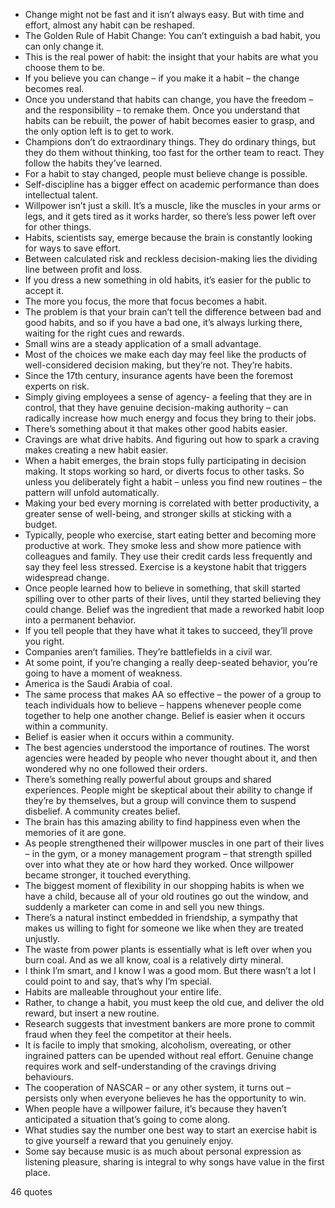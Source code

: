  - Change might not be fast and it isn’t always easy. But with time and effort, almost any habit can be reshaped.
 - The Golden Rule of Habit Change: You can’t extinguish a bad habit, you can only change it.
 - This is the real power of habit: the insight that your habits are what you choose them to be.
 - If you believe you can change – if you make it a habit – the change becomes real.
 - Once you understand that habits can change, you have the freedom – and the responsibility – to remake them. Once you understand that habits can be rebuilt, the power of habit becomes easier to grasp, and the only option left is to get to work.
 - Champions don’t do extraordinary things. They do ordinary things, but they do them without thinking, too fast for the orther team to react. They follow the habits they’ve learned.
 - For a habit to stay changed, people must believe change is possible.
 - Self-discipline has a bigger effect on academic performance than does intellectual talent.
 - Willpower isn’t just a skill. It’s a muscle, like the muscles in your arms or legs, and it gets tired as it works harder, so there’s less power left over for other things.
 - Habits, scientists say, emerge because the brain is constantly looking for ways to save effort.
 - Between calculated risk and reckless decision-making lies the dividing line between profit and loss.
 - If you dress a new something in old habits, it’s easier for the public to accept it.
 - The more you focus, the more that focus becomes a habit.
 - The problem is that your brain can’t tell the difference between bad and good habits, and so if you have a bad one, it’s always lurking there, waiting for the right cues and rewards.
 - Small wins are a steady application of a small advantage.
 - Most of the choices we make each day may feel like the products of well-considered decision making, but they’re not. They’re habits.
 - Since the 17th century, insurance agents have been the foremost experts on risk.
 - Simply giving employees a sense of agency- a feeling that they are in control, that they have genuine decision-making authority – can radically increase how much energy and focus they bring to their jobs.
 - There’s something about it that makes other good habits easier.
 - Cravings are what drive habits. And figuring out how to spark a craving makes creating a new habit easier.
 - When a habit emerges, the brain stops fully participating in decision making. It stops working so hard, or diverts focus to other tasks. So unless you deliberately fight a habit – unless you find new routines – the pattern will unfold automatically.
 - Making your bed every morning is correlated with better productivity, a greater sense of well-being, and stronger skills at sticking with a budget.
 - Typically, people who exercise, start eating better and becoming more productive at work. They smoke less and show more patience with colleagues and family. They use their credit cards less frequently and say they feel less stressed. Exercise is a keystone habit that triggers widespread change.
 - Once people learned how to believe in something, that skill started spilling over to other parts of their lives, until they started believing they could change. Belief was the ingredient that made a reworked habit loop into a permanent behavior.
 - If you tell people that they have what it takes to succeed, they’ll prove you right.
 - Companies aren’t families. They’re battlefields in a civil war.
 - At some point, if you’re changing a really deep-seated behavior, you’re going to have a moment of weakness.
 - America is the Saudi Arabia of coal.
 - The same process that makes AA so effective – the power of a group to teach individuals how to believe – happens whenever people come together to help one another change. Belief is easier when it occurs within a community.
 - Belief is easier when it occurs within a community.
 - The best agencies understood the importance of routines. The worst agencies were headed by people who never thought about it, and then wondered why no one followed their orders.
 - There’s something really powerful about groups and shared experiences. People might be skeptical about their ability to change if they’re by themselves, but a group will convince them to suspend disbelief. A community creates belief.
 - The brain has this amazing ability to find happiness even when the memories of it are gone.
 - As people strengthened their willpower muscles in one part of their lives – in the gym, or a money management program – that strength spilled over into what they ate or how hard they worked. Once willpower became stronger, it touched everything.
 - The biggest moment of flexibility in our shopping habits is when we have a child, because all of your old routines go out the window, and suddenly a marketer can come in and sell you new things.
 - There’s a natural instinct embedded in friendship, a sympathy that makes us willing to fight for someone we like when they are treated unjustly.
 - The waste from power plants is essentially what is left over when you burn coal. And as we all know, coal is a relatively dirty mineral.
 - I think I’m smart, and I know I was a good mom. But there wasn’t a lot I could point to and say, that’s why I’m special.
 - Habits are malleable throughout your entire life.
 - Rather, to change a habit, you must keep the old cue, and deliver the old reward, but insert a new routine.
 - Research suggests that investment bankers are more prone to commit fraud when they feel the competitor at their heels.
 - It is facile to imply that smoking, alcoholism, overeating, or other ingrained patters can be upended without real effort. Genuine change requires work and self-understanding of the cravings driving behaviours.
 - The cooperation of NASCAR – or any other system, it turns out – persists only when everyone believes he has the opportunity to win.
 - When people have a willpower failure, it’s because they haven’t anticipated a situation that’s going to come along.
 - What studies say the number one best way to start an exercise habit is to give yourself a reward that you genuinely enjoy.
 - Some say because music is as much about personal expression as listening pleasure, sharing is integral to why songs have value in the first place.

46 quotes